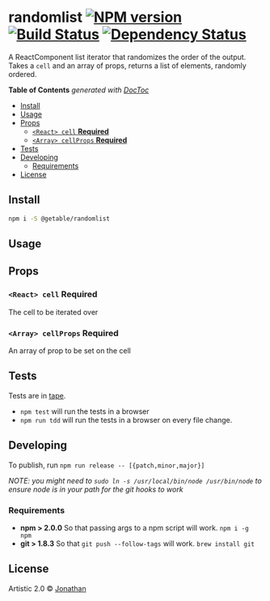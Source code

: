 # randomlist [![NPM version][npm-image]][npm-url] [![Build Status][travis-image]][travis-url] [![Dependency Status][daviddm-url]][daviddm-image]

A ReactComponent list iterator that randomizes the order of the output. Takes a `cell` and an array of props, returns a list of elements, randomly ordered.

<!-- START doctoc generated TOC please keep comment here to allow auto update -->
<!-- DON'T EDIT THIS SECTION, INSTEAD RE-RUN doctoc TO UPDATE -->
**Table of Contents**  *generated with [DocToc](https://github.com/thlorenz/doctoc)*

- [Install](#install)
- [Usage](#usage)
- [Props](#props)
  - [`<React> cell` **Required**](#react-cell-required)
  - [`<Array> cellProps` **Required**](#array-cellprops-required)
- [Tests](#tests)
- [Developing](#developing)
  - [Requirements](#requirements)
- [License](#license)

<!-- END doctoc generated TOC please keep comment here to allow auto update -->

## Install

```sh
npm i -S @getable/randomlist
```

## Usage

## Props
### `<React> cell` **Required**
The cell to be iterated over

### `<Array> cellProps` **Required**
An array of prop to be set on the cell

## Tests
Tests are in [tape](https://github.com/substack/tape).


* `npm test` will run the tests in a browser
* `npm run tdd` will run the tests in a browser on every file change.


## Developing
To publish, run `npm run release -- [{patch,minor,major}]`

_NOTE: you might need to `sudo ln -s /usr/local/bin/node /usr/bin/node` to ensure node is in your path for the git hooks to work_

### Requirements
* **npm > 2.0.0** So that passing args to a npm script will work. `npm i -g npm`
* **git > 1.8.3** So that `git push --follow-tags` will work. `brew install git`

## License

Artistic 2.0 © [Jonathan]()


[npm-url]: https://npmjs.org/package/@getable/randomlist
[npm-image]: https://badge.fury.io/js/@getable/randomlist.svg
[travis-url]: https://travis-ci.org/Getable/@getable/randomlist
[travis-image]: https://travis-ci.org/Getable/@getable/randomlist.svg?branch=master
[daviddm-url]: https://david-dm.org/Getable/@getable/randomlist.svg?theme=shields.io
[daviddm-image]: https://david-dm.org/Getable/@getable/randomlist
